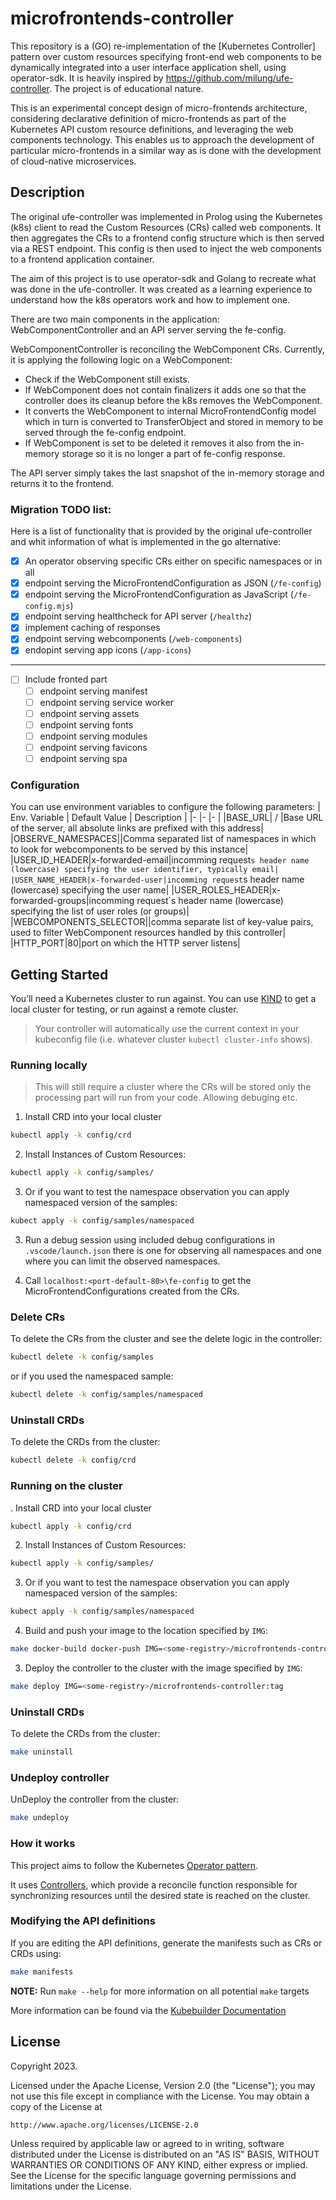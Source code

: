 # microfrontends-controller
This repository is a (GO) re-implementation of the [Kubernetes Controller] pattern over custom resources specifying front-end web components to be dynamically integrated into a user interface application shell, using operator-sdk. It is heavily inspired by https://github.com/milung/ufe-controller. The project is of educational nature.

This is an experimental concept design of micro-frontends architecture, considering declarative definition of micro-frontends as part of the Kubernetes API custom resource definitions, and leveraging the web components technology. This enables us to approach the development of particular micro-frontends in a similar way as is done with the development of cloud-native microservices.

## Description
The original ufe-controller was implemented in Prolog using the Kubernetes (k8s) client to read the Custom Resources (CRs) called web components. It then aggregates the CRs to a frontend config structure which is then served via a REST endpoint. This config is then used to inject the web components to a frontend application container.

The aim of this project is to use operator-sdk and Golang to recreate what was done in the ufe-controller. It was created as a learning experience to understand how the k8s operators work and how to implement one.

There are two main components in the application: WebComponentController and an API server serving the fe-config.

WebComponentController is reconciling the WebComponent CRs. Currently, it is applying the following logic on a WebComponent:

- Check if the WebComponent still exists.
- If WebComponent does not contain finalizers it adds one so that the controller does its cleanup before the k8s removes the WebComponent.
- It converts the WebComponent to internal MicroFrontendConfig model which in turn is converted to TransferObject and stored in memory to be served through the fe-config endpoint.
- If WebComponent is set to be deleted it removes it also from the in-memory storage so it is no longer a part of fe-config response.

The API server simply takes the last snapshot of the in-memory storage and returns it to the frontend.

### Migration TODO list:
Here is a list of functionality that is provided by the original ufe-controller and whit information of what is implemented in the go alternative:
- [x] An operator observing specific CRs either on specific namespaces or in all
- [x] endpoint serving the MicroFrontendConfiguration as JSON (`/fe-config`)
- [x] endpoint serving the MicroFrontendConfiguration as JavaScript (`/fe-config.mjs`)
- [x] endpoint serving healthcheck for API server (`/healthz`)
- [x] implement caching of responses
- [x] endpoint serving webcomponents (`/web-components`)
- [x] endopint serving app icons (`/app-icons`)
---
- [ ] Include fronted part
  - [ ] endpoint serving manifest
  - [ ] endpoint serving service worker
  - [ ] endpoint serving assets
  - [ ] endpoint serving fonts
  - [ ] endpoint serving modules
  - [ ] endpoint serving favicons
  - [ ] endpoint serving spa

### Configuration
You can use environment variables to configure the following parameters:
| Env. Variable | Default Value | Description |
|- |- |- |
|BASE_URL| / |Base URL of the server, all absolute links are prefixed with this address|
|OBSERVE_NAMESPACES||Comma separated list of namespaces in which to look for webcomponents to be served by this instance|
|USER_ID_HEADER|x-forwarded-email|incomming request`s header name (lowercase) specifying the user identifier, typically email|
|USER_NAME_HEADER|x-forwarded-user|incomming request`s header name (lowercase) specifying the user name|
|USER_ROLES_HEADER|x-forwarded-groups|incomming request`s header name (lowercase) specifying the list of user roles (or groups)|
|WEBCOMPONENTS_SELECTOR||comma separate list of key-value pairs, used to filter WebComponent resources handled by this controller|
|HTTP_PORT|80|port on which the HTTP server listens|

## Getting Started
You’ll need a Kubernetes cluster to run against. You can use [KIND](https://sigs.k8s.io/kind) to get a local cluster for testing, or run against a remote cluster.

> Your controller will automatically use the current context in your kubeconfig file (i.e. whatever cluster `kubectl cluster-info` shows).

### Running locally
> This will still require a cluster where the CRs will be stored only the processing part will run from your code. Allowing debuging etc.
1. Install CRD into your local cluster
```sh
kubectl apply -k config/crd
```

2. Install Instances of Custom Resources:

```sh
kubectl apply -k config/samples/
```

3. Or if you want to test the namespace observation you can apply namespaced version of the samples:
```sh
kubect apply -k config/samples/namespaced
```

3. Run a debug session using included debug configurations in `.vscode/launch.json` there is one for observing all namespaces and one where you can limit the observed namespaces.

4. Call `localhost:<port-default-80>\fe-config` to get the MicroFrontendConfigurations created from the CRs.
### Delete CRs
To delete the CRs from the cluster and see the delete logic in the controller:
```sh
kubectl delete -k config/samples
```
or if you used the namespaced sample:
```sh
kubectl delete -k config/samples/namespaced
```
### Uninstall CRDs
To delete the CRDs from the cluster:
```sh
kubectl delete -k config/crd
```

### Running on the cluster
. Install CRD into your local cluster
```sh
kubectl apply -k config/crd
```

2. Install Instances of Custom Resources:

```sh
kubectl apply -k config/samples/
```

3. Or if you want to test the namespace observation you can apply namespaced version of the samples:
```sh
kubect apply -k config/samples/namespaced
```

4. Build and push your image to the location specified by `IMG`:

```sh
make docker-build docker-push IMG=<some-registry>/microfrontends-controller:tag
```

3. Deploy the controller to the cluster with the image specified by `IMG`:

```sh
make deploy IMG=<some-registry>/microfrontends-controller:tag
```

### Uninstall CRDs
To delete the CRDs from the cluster:

```sh
make uninstall
```

### Undeploy controller
UnDeploy the controller from the cluster:

```sh
make undeploy
```

### How it works
This project aims to follow the Kubernetes [Operator pattern](https://kubernetes.io/docs/concepts/extend-kubernetes/operator/).

It uses [Controllers](https://kubernetes.io/docs/concepts/architecture/controller/),
which provide a reconcile function responsible for synchronizing resources until the desired state is reached on the cluster.

### Modifying the API definitions
If you are editing the API definitions, generate the manifests such as CRs or CRDs using:

```sh
make manifests
```

**NOTE:** Run `make --help` for more information on all potential `make` targets

More information can be found via the [Kubebuilder Documentation](https://book.kubebuilder.io/introduction.html)

## License

Copyright 2023.

Licensed under the Apache License, Version 2.0 (the "License");
you may not use this file except in compliance with the License.
You may obtain a copy of the License at

    http://www.apache.org/licenses/LICENSE-2.0

Unless required by applicable law or agreed to in writing, software
distributed under the License is distributed on an "AS IS" BASIS,
WITHOUT WARRANTIES OR CONDITIONS OF ANY KIND, either express or implied.
See the License for the specific language governing permissions and
limitations under the License.

